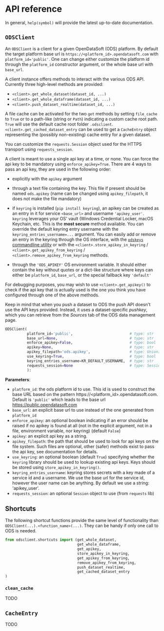 # API reference

In general, `help(symbol)` will provide the latest up-to-date documentation.

## `ODSClient`

An `ODSClient` is a client for a given OpenDataSoft (ODS) platform. By default the target platform base url is
`https://<platform_id>.opendatasoft.com` with `platform_id='public'`. One can change either customize the platform
id through the `platform_id` constructor argument, or the whole base url with `base_url`.

A client instance offers methods to interact with the various ODS API. Currently three high-level methods are provided:
 * `<client>.get_whole_dataset(dataset_id, ...)`
 * `<client>.get_whole_dataframe(dataset_id, ...)`
 * `<client>.push_dataset_realtime(dataset_id, ...)`

A file cache can be activated for the two `get` methods by setting `file_cache` to `True` or to a path-like (string or `Path`) indicating a custom cache root path. `True` will use the default cache root folder `.odsclient`. `<client>.get_cached_dataset_entry` can be used to get a `CacheEntry` object representing the (possibly non-existing) cache entry for a given dataset.

You can customize the `requests.Session` object used for the HTTPS transport using `requests_session`.

A client is meant to use a single api key at a time, or none. You can force the api key to be mandatory using
`enforce_apikey=True`. There are 4 ways to pass an api key, they are used in the following order:

 - explicitly with the `apikey` argument

 - through a text file containing the key. This file if present should be named `ods.apikey` (name can be changed
   using `apikey_filepath`, it does not make the file mandatory)

 - if `keyring` is installed (`pip install keyring`), an apikey can be created as an entry in it for service
   `<base_url>` and username `'apikey_user'`. `keyring` leverages your OS' vault (Windows Credential Locker,
   macOS Keychain, etc. This is the **most secure** method available. You can override the default keyring entry
   username with the `keyring_entries_username=...` argument. You can easily add or remove an entry in the keyring
   through the OS interface, with the [`odskeys` commandline utility](odskey.md) or with the
   `<client>.store_apikey_in_keyring` / `<client>.get_apikey_from_keyring` / `<client>.remove_apikey_from_keyring`
   methods.

 - through the `'ODS_APIKEY'` OS environment variable. It should either contain the key without quotes or a
   dict-like structure where keys can either be `platform_id`, `base_url`, or the special fallback key `'default'`

For debugging purposes, you may wish to use `<client>.get_apikey()` to check if the api key that is actually used 
is the one you think you have configured through one of the above methods.

Keep in mind that when you push a dataset to ODS the push API doesn't use the API keys provided. Instead, it uses a dataset-specific
_pushkey_, which you can retrieve from the _Sources_ tab of the ODS data management page.

```python
ODSClient(
          platform_id='public',                          # type: str
          base_url=None,                                 # type: str
          enforce_apikey=False,                          # type: bool
          apikey=None,                                   # type: str
          apikey_filepath='ods.apikey',                  # type: Union[str, Path]
          use_keyring=True,                              # type: bool
          keyring_entries_username=KR_DEFAULT_USERNAME,  # type: str
          requests_session=None                          # type: Session
          ):
```

**Parameters**:

 * `platform_id`: the ods platform id to use. This id is used to construct the base URL based on the pattern
    https://<platform_id>.opendatasoft.com. Default is `'public'` which leads to the base url
    https://public.opendatasoft.com
 * `base_url`: an explicit base url to use instead of the one generated from `platform_id`
 * `enforce_apikey`: an optional boolean indicating if an error should be raised if no apikey is found at all
    (not in the explicit argument, not in a file, environment variable, nor keyring) (default `False`)
 * `apikey`: an explicit api key as a string.
 * `apikey_filepath`: the path that should be used to look for api keys on the file system. Such files are
    optional, other (safer) methods exist to pass the api key, see documentation for details.
 * `use_keyring`: an optional boolean (default `True`) specifying whether the `keyring` library should be
    used to lookup existing api keys. Keys should be stored using `store_apikey_in_keyring()`.
 * `keyring_entries_username`: keyring stores secrets with a key made of a service id and a username. We use
    the base url for the service id, however the user name can be anything. By default we use a string:
    'apikey_user'.
 * `requests_session`: an optional `Session` object to use (from `requests` lib)

## Shortcuts

The following shortcut functions provide the same level of functionality than `ODSClient(...).<function_name>(...)`. They can be handy if only one call to ODS is needed.

```python
from odsclient.shortcuts import (get_whole_dataset, 
                                 get_whole_dataframe, 
                                 get_apikey,
                                 store_apikey_in_keyring,
                                 get_apikey_from_keyring, 
                                 remove_apikey_from_keyring,
                                 push_dataset_realtime,
                                 get_cached_dataset_entry
)
```

### `clean_cache`

TODO

## `CacheEntry`

TODO

